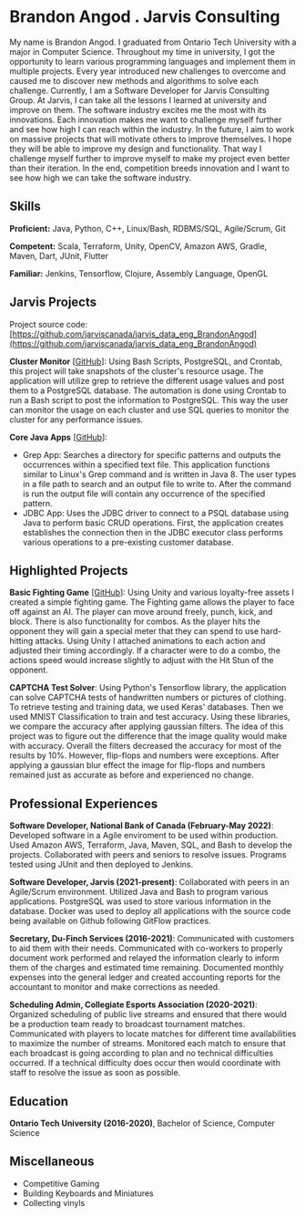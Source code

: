 # Brandon Angod . Jarvis Consulting

My name is Brandon Angod. I graduated from Ontario Tech University with a major in Computer Science. Throughout my time in university, I got the opportunity to learn various programming languages and implement them in multiple projects. Every year introduced new challenges to overcome and caused me to discover new methods and algorithms to solve each challenge. Currently, I am a Software Developer for Jarvis Consulting Group. At Jarvis, I can take all the lessons I learned at university and improve on them. The software industry excites me the most with its innovations. Each innovation makes me want to challenge myself further and see how high I can reach within the industry. In the future, I aim to work on massive projects that will motivate others to improve themselves. I hope they will be able to improve my design and functionality. That way I challenge myself further to improve myself to make my project even better than their iteration. In the end, competition breeds innovation and I want to see how high we can take the software industry.

## Skills

**Proficient:** Java, Python, C++, Linux/Bash, RDBMS/SQL, Agile/Scrum, Git

**Competent:** Scala, Terraform, Unity, OpenCV, Amazon AWS, Gradle, Maven, Dart, JUnit, Flutter

**Familiar:** Jenkins, Tensorflow, Clojure, Assembly Language, OpenGL

## Jarvis Projects

Project source code: [https://github.com/jarviscanada/jarvis_data_eng_BrandonAngod](https://github.com/jarviscanada/jarvis_data_eng_BrandonAngod)


**Cluster Monitor** [[GitHub](https://github.com/jarviscanada/jarvis_data_eng_BrandonAngod/tree/master/linux_sql)]: Using Bash Scripts, PostgreSQL, and Crontab, this project will take snapshots of the cluster's resource usage. The application will utilize grep to retrieve the different usage values and post them to a PostgreSQL database. The automation is done using Crontab to run a Bash script to post the information to PostgreSQL. This way the user can monitor the usage on each cluster and use SQL queries to monitor the cluster for any performance issues.

**Core Java Apps** [[GitHub](https://github.com/jarviscanada/jarvis_data_eng_BrandonAngod/tree/master/core_java)]:
      
  - Grep App: Searches a directory for specific patterns and outputs the occurrences within a specified text file. This application functions similar to Linux's Grep command and is written in Java 8. The user types in a file path to search and an output file to write to. After the command is run the output file will contain any occurrence of the specified pattern. 
  - JDBC App: Uses the JDBC driver to connect to a PSQL database using Java to perform basic CRUD operations. First, the application creates establishes the connection then in the JDBC executor class performs various operations to a pre-existing customer database. 


## Highlighted Projects
**Basic Fighting Game** [[GitHub](https://github.com/Kelldav/FinalProj)]: Using Unity and various loyalty-free assets I created a simple fighting game. The Fighting game allows the player to face off against an AI. The player can move around freely, punch, kick, and block. There is also functionality for combos. As the player hits the opponent they will gain a special meter that they can spend to use hard-hitting attacks. Using Unity I attached animations to each action and adjusted their timing accordingly. If a character were to do a combo, the actions speed would increase slightly to adjust with the Hit Stun of the opponent. 

**CAPTCHA Test Solver**: Using Python's Tensorflow library, the application can solve CAPTCHA tests of handwritten numbers or pictures of clothing. To retrieve testing and training data, we used Keras' databases. Then we used MNIST Classification to train and test accuracy. Using these libraries, we compare the accuracy after applying gaussian filters. The idea of this project was to figure out the difference that the image quality would make with accuracy. Overall the filters decreased the accuracy for most of the results by 10%. However, flip-flops and numbers were exceptions. After applying a gaussian blur effect the image for flip-flops and numbers remained just as accurate as before and experienced no change.


## Professional Experiences

**Software Developer, National Bank of Canada (February-May 2022)**: Developed software in a Agile enviroment to be used within production. Used Amazon AWS, Terraform, Java, Maven, SQL, and Bash to develop the projects. Collaborated with peers and seniors to resolve issues. Programs tested using JUnit and then deployed to Jenkins.

**Software Developer, Jarvis (2021-present)**: Collaborated with peers in an Agile/Scrum environment. Utilized Java and Bash to program various applications. PostgreSQL was used to store various information in the database. Docker was used to deploy all applications with the source code being available on Github following GitFlow practices. 

**Secretary, Du-Finch Services (2016-2021)**: Communicated with customers to aid them with their needs. Communicated with co-workers to properly document work performed and relayed the information clearly to inform them of the charges and estimated time remaining. Documented monthly expenses into the general ledger and created accounting reports for the accountant to monitor and make corrections as needed. 

**Scheduling Admin, Collegiate Esports Association (2020-2021)**: Organized scheduling of public live streams and ensured that there would be a production team ready to broadcast tournament matches. Communicated with players to locate matches for different time availabilities to maximize the number of streams. Monitored each match to ensure that each broadcast is going according to plan and no technical difficulties occurred. If a technical difficulty does occur then would coordinate with staff to resolve the issue as soon as possible.


## Education
**Ontario Tech University (2016-2020)**, Bachelor of Science, Computer Science


## Miscellaneous
- Competitive Gaming
- Building Keyboards and Miniatures
- Collecting vinyls